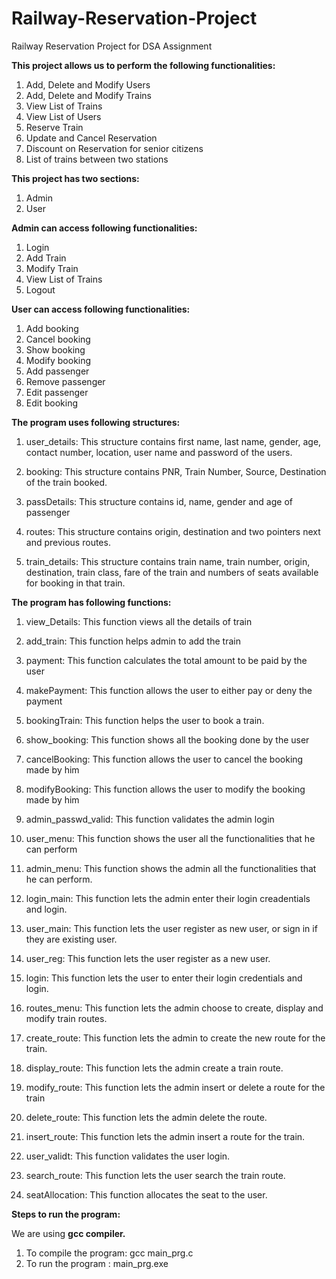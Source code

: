 # Railway-Reservation-Project
Railway Reservation Project for DSA Assignment


**This project allows us to perform the following functionalities:**

1. Add, Delete and Modify Users
2. Add, Delete and Modify Trains
3. View List of Trains
4. View List of Users
5. Reserve Train
6. Update and Cancel Reservation
7. Discount on Reservation for senior citizens
8. List of trains between two stations


**This project has two sections:**

1. Admin
2. User


**Admin can access following functionalities:**
1. Login
2. Add Train
3. Modify Train
4. View List of Trains
5. Logout


**User can access following functionalities:**
1. Add booking
2. Cancel booking
3. Show booking 
4. Modify booking 
5. Add passenger 
6. Remove passenger
7. Edit passenger
8. Edit booking


**The program uses following structures:**

1. user_details: This structure contains first name, last name, gender, age, contact number, location, user name and password of the users.

2. booking: This structure contains PNR, Train Number, Source, Destination of the train booked.

3. passDetails: This structure contains id, name, gender and age of passenger

4. routes: This structure contains origin, destination and two pointers next and previous routes.

5. train_details: This structure contains train name, train number, origin, destination, train class, fare of the train and numbers of seats available for booking in that train.


**The program has following functions:**

1. view_Details: This function views all the details of train

2. add_train: This function helps admin to add the train

3. payment: This function calculates the total amount to be paid by the user 

4. makePayment: This function allows the user to either pay or deny the payment

5. bookingTrain: This function helps the user to book a train.

6. show_booking: This function shows all the booking done by the user 

7. cancelBooking: This function allows the user to cancel the booking made by him

8. modifyBooking: This function allows the user to modify the booking made by him

9. admin_passwd_valid: This function validates the admin login

10. user_menu: This function shows the user all the functionalities that he can perform

11. admin_menu: This function shows the admin all the functionalities that he can perform.

12. login_main: This function lets the admin enter their login creadentials and login.

13. user_main: This function lets the user register as new user, or sign in if they are existing user.

14. user_reg: This function lets the user register as a new user.

15. login: This function lets the user to enter their login credentials and login.

16. routes_menu: This function lets the admin choose to create, display and modify train routes.

17. create_route: This function lets the admin to create the new route for the train. 

18. display_route: This function lets the admin create a train route.

19. modify_route: This function lets the admin insert or delete a route for the train

20. delete_route: This function lets the admin delete the route.

21. insert_route: This function lets the admin insert a route for the train.

22. user_validt: This function validates the user login.

23. search_route: This function lets the user search the train route.

24. seatAllocation: This function allocates the seat to the user.


**Steps to run the program:**
      
  We are using **gcc compiler.**

1. To compile the program: gcc main_prg.c
2. To run the program :     main_prg.exe
